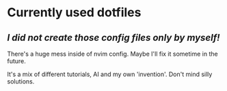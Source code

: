 # Currently used dotfiles
## ***I did not create those config files only by myself!*** 

There's a huge mess inside of nvim config. Maybe I'll fix it sometime in the future.

It's a mix of different tutorials, AI and my own 'invention'. Don't mind silly solutions.
